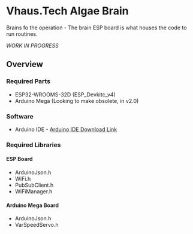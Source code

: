 
# Vhaus.Tech Algae Brain
Brains fo the operation - The brain ESP board is what houses the code to run routines.

*WORK IN PROGRESS*

## Overview
### Required Parts
- ESP32-WROOMS-32D (ESP_Devkitc_v4)
- Arduino Mega (Looking to make obsolete, in v2.0)

### Software
- Arduino IDE - [Arduino IDE Download Link](https://www.arduino.cc/en/software)

### Required Libraries
#### ESP Board
- ArduinoJson.h
- WiFi.h
- PubSubClient.h
- WiFiManager.h

#### Arduino Mega Board
- ArduinoJson.h
- VarSpeedServo.h
